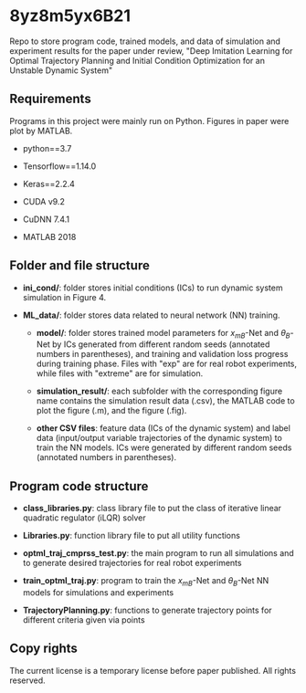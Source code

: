 # 8yz8m5yx6B21
Repo to store program code, trained models, and data of simulation and experiment results for the paper under review, "Deep Imitation Learning for Optimal Trajectory Planning and Initial Condition Optimization for an Unstable Dynamic System"

## Requirements
Programs in this project were mainly run on Python. Figures in paper were plot by MATLAB.

- python==3.7

- Tensorflow==1.14.0

- Keras==2.2.4

- CUDA v9.2

- CuDNN 7.4.1

- MATLAB 2018

## Folder and file structure
- **ini_cond/**: folder stores initial conditions (ICs) to run dynamic system simulation in Figure 4.

- **ML_data/**: folder stores data related to neural network (NN) training.
    
    - **model/**: folder stores trained model parameters for $x_{mB}$-Net and $\theta_{B}$-Net by ICs generated from different random seeds (annotated numbers in parentheses), and training and validation loss progress during training phase. Files with "exp" are for real robot experiments, while files with "extreme" are for simulation.
    
    - **simulation_result/**: each subfolder with the corresponding figure name contains the simulation result data (.csv), the MATLAB code to plot the figure (.m), and the figure (.fig).   

    - **other CSV files**: feature data (ICs of the dynamic system) and label data (input/output variable trajectories of the dynamic system) to train the NN models. ICs were generated by different random seeds (annotated numbers in parentheses).

## Program code structure
- **class_libraries.py**: class library file to put the class of iterative linear quadratic regulator (iLQR) solver

- **Libraries.py**: function library file to put all utility functions

- **optml_traj_cmprss_test.py**: the main program to run all simulations and to generate desired trajectories for real robot experiments

- **train_optml_traj.py**: program to train the $x_{mB}$-Net and $\theta_{B}$-Net NN models for simulations and experiments

- **TrajectoryPlanning.py**: functions to generate trajectory points for different criteria given via points

## **Copy rights**
The current license is a temporary license before paper published. All rights reserved.


